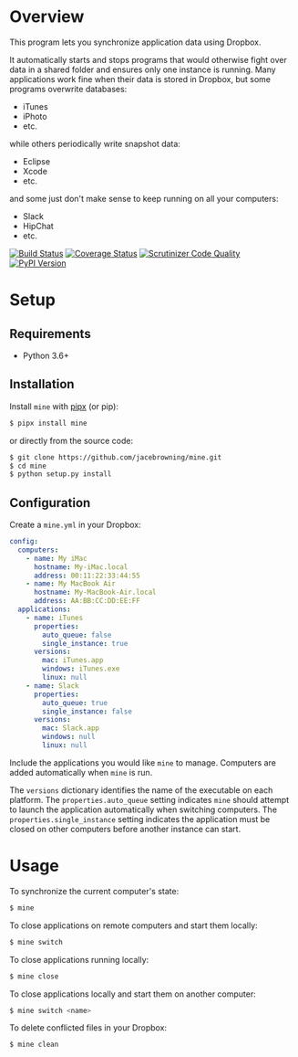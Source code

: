 # Overview

This program lets you synchronize application data using Dropbox.

It automatically starts and stops programs that would otherwise fight over data in a shared folder and ensures only one instance is running. Many applications work fine when their data is stored in Dropbox, but some programs overwrite databases:

- iTunes
- iPhoto
- etc.

while others periodically write snapshot data:

- Eclipse
- Xcode
- etc.

and some just don't make sense to keep running on all your computers:

- Slack
- HipChat
- etc.

[![Build Status](https://img.shields.io/travis/jacebrowning/mine/main.svg)](https://travis-ci.org/jacebrowning/mine)
[![Coverage Status](https://img.shields.io/coveralls/jacebrowning/mine/main.svg)](https://coveralls.io/r/jacebrowning/mine)
[![Scrutinizer Code Quality](https://img.shields.io/scrutinizer/g/jacebrowning/mine.svg)](https://scrutinizer-ci.com/g/jacebrowning/mine/?branch=main)
[![PyPI Version](https://img.shields.io/pypi/v/mine.svg)](https://pypi.org/project/mine)

# Setup

## Requirements

- Python 3.6+

## Installation

Install `mine` with [pipx](https://pipxproject.github.io/pipx/installation/) (or pip):

```sh
$ pipx install mine
```

or directly from the source code:

```sh
$ git clone https://github.com/jacebrowning/mine.git
$ cd mine
$ python setup.py install
```

## Configuration

Create a `mine.yml` in your Dropbox:

```yaml
config:
  computers:
    - name: My iMac
      hostname: My-iMac.local
      address: 00:11:22:33:44:55
    - name: My MacBook Air
      hostname: My-MacBook-Air.local
      address: AA:BB:CC:DD:EE:FF
  applications:
    - name: iTunes
      properties:
        auto_queue: false
        single_instance: true
      versions:
        mac: iTunes.app
        windows: iTunes.exe
        linux: null
    - name: Slack
      properties:
        auto_queue: true
        single_instance: false
      versions:
        mac: Slack.app
        windows: null
        linux: null
```

Include the applications you would like `mine` to manage. Computers are added automatically when `mine` is run.

The `versions` dictionary identifies the name of the executable on each platform. The `properties.auto_queue` setting indicates `mine` should attempt to launch the application automatically when switching computers. The `properties.single_instance` setting indicates the application must be closed on other computers before another instance can start.

# Usage

To synchronize the current computer's state:

```sh
$ mine
```

To close applications on remote computers and start them locally:

```sh
$ mine switch
```

To close applications running locally:

```sh
$ mine close
```

To close applications locally and start them on another computer:

```sh
$ mine switch <name>
```

To delete conflicted files in your Dropbox:

```sh
$ mine clean
```
